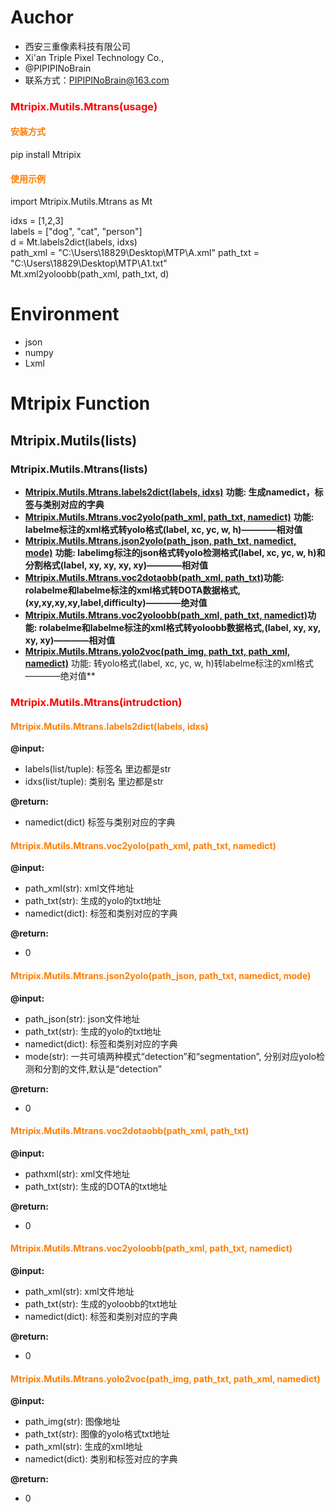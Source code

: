   # Auchor
* 西安三重像素科技有限公司
* Xi'an Triple Pixel Technology Co., 
* @PIPIPINoBrain
* 联系方式：PIPIPINoBrain@163.com

### <font color='red'>Mtripix.Mutils.Mtrans(usage)</font>


#### <font color=#FF7D00>安装方式</font> 
pip install Mtripix

#### <font color=#FF7D00>使用示例</font> 
import Mtripix.Mutils.Mtrans as Mt

idxs = [1,2,3]   
labels = ["dog", "cat", "person"]   
d = Mt.labels2dict(labels, idxs)    
path_xml = "C:\\Users\\18829\\Desktop\\MTP\\A.xml"
path_txt = "C:\\Users\\18829\\Desktop\\MTP\\A1.txt"     
Mt.xml2yoloobb(path_xml, path_txt, d)   

# Environment
* json
* numpy
* Lxml


# Mtripix Function
## Mtripix.Mutils(lists)
### Mtripix.Mutils.Mtrans(lists)
* [__Mtripix.Mutils.Mtrans.labels2dict(labels, idxs)__](#font-colorff7d00mtripixmutilsmtranslabels2dictlabels-idxsfont)          **功能:  生成namedict，标签与类别对应的字典**  
* [__Mtripix.Mutils.Mtrans.voc2yolo(path_xml, path_txt, namedict)__](#font-colorff7d00mtripixmutilsmtransvoc2yolopathxml-pathtxt-namedictfont)   **功能:  labelme标注的xml格式转yolo格式(label, xc, yc, w, h)————相对值**                     
* [__Mtripix.Mutils.Mtrans.json2yolo(path_json, path_txt, namedict, mode)__](#font-colorff7d00mtripixmutilsmtransjson2yolopathjson-pathtxt-namedict-modefont) **功能:  labelimg标注的json格式转yolo检测格式(label, xc, yc, w, h)和分割格式(label, xy, xy, xy, xy)————相对值**               
* [__Mtripix.Mutils.Mtrans.voc2dotaobb(path_xml, path_txt)__](#font-colorff7d00mtripixmutilsmtransvoc2dotaobbpathxml-pathtxtfont-)**功能:  rolabelme和labelme标注的xml格式转DOTA数据格式,(xy,xy,xy,xy,label,difficulty)————绝对值**  
* [__Mtripix.Mutils.Mtrans.voc2yoloobb(path_xml, path_txt, namedict)__](#font-colorff7d00mtripixmutilsmtransvoc2yoloobbpathxml-pathtxt-namedictfont-)**功能:  rolabelme和labelme标注的xml格式转yoloobb数据格式,(label, xy, xy, xy, xy)————相对值**
* [__Mtripix.Mutils.Mtrans.yolo2voc(path_img, path_txt, path_xml, namedict)__](#font-colorff7d00mtripixmutilsmtransyolo2vocpathimg-pathtxt-pathxml-namedictfont)   功能:  转yolo格式(label, xc, yc, w, h)转labelme标注的xml格式————绝对值**   

### <font color=FF0000>Mtripix.Mutils.Mtrans(intrudction)</font>
#### <font color=#FF7D00>Mtripix.Mutils.Mtrans.labels2dict(labels, idxs)</font>
**@input:** 
  * labels(list/tuple):  标签名 里边都是str
  * idxs(list/tuple): 类别名 里边都是str 

**@return:** 
  * namedict(dict) 标签与类别对应的字典

#### <font color=#FF7D00>Mtripix.Mutils.Mtrans.voc2yolo(path_xml, path_txt, namedict)</font>
**@input:** 
  * path_xml(str):  xml文件地址
  * path_txt(str): 生成的yolo的txt地址
  * namedict(dict): 标签和类别对应的字典

**@return:** 
  * 0

#### <font color=#FF7D00>Mtripix.Mutils.Mtrans.json2yolo(path_json, path_txt, namedict, mode)</font>
**@input:** 
  * path_json(str):  json文件地址
  * path_txt(str): 生成的yolo的txt地址
  * namedict(dict): 标签和类别对应的字典
  * mode(str): 一共可填两种模式“detection”和“segmentation”, 分别对应yolo检测和分割的文件,默认是“detection”

**@return:** 
  * 0

#### <font color=#FF7D00>Mtripix.Mutils.Mtrans.voc2dotaobb(path_xml, path_txt)</font> 
**@input:** 
  * pathxml(str):  xml文件地址
  * path_txt(str): 生成的DOTA的txt地址

**@return:** 
  * 0

#### <font color=#FF7D00>Mtripix.Mutils.Mtrans.voc2yoloobb(path_xml, path_txt, namedict)</font> 
**@input:** 
  * path_xml(str):  xml文件地址
  * path_txt(str): 生成的yoloobb的txt地址
  * namedict(dict): 标签和类别对应的字典

**@return:** 
  * 0

#### <font color=#FF7D00>Mtripix.Mutils.Mtrans.yolo2voc(path_img, path_txt, path_xml, namedict)</font>
**@input:** 
  * path_img(str): 图像地址
  * path_txt(str): 图像的yolo格式txt地址
  * path_xml(str): 生成的xml地址
  * namedict(dict): 类别和标签对应的字典

**@return:** 
  * 0